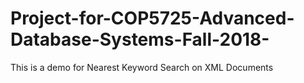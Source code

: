 # Project-for-COP5725-Advanced-Database-Systems-Fall-2018-
This is a demo for Nearest Keyword Search on XML Documents
